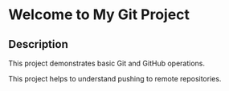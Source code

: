# Welcome to My Git Project

## Description
This project demonstrates basic Git and GitHub operations.

This project helps to understand pushing to remote repositories.
